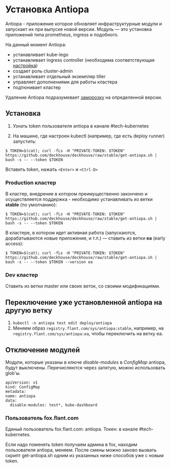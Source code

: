 # Установка Antiopa

Antiopa - приложение которое обновляет инфраструктурные модули и запускает их при выпуске новой версии. Модуль — это установка приложений типа prometheus, ingress и подобного. 

На данный момент Antiopa:

* устанавливает kube-lego
* устанавливает ingress controller (необходима соответствующая [настройка](rfc-ingress.md))
* создает роль cluster-admin
* устанавливает отдельный экземпляр tiller
* управляет дополнениями для работы кластера
* подтюнивает кластер

Удаление Antiopa подразумевает [заморозку](#Удаление) на определенной версии.


## Установка

1. Узнать token пользователя antiopa в канале #tech-kubernetes

2. На машине, где настроен kubectl (например, где есть deploy runner) запустить:

```
$ TOKEN=$(cat); curl -fLs -H "PRIVATE-TOKEN: $TOKEN" https://github.com/deckhouse/deckhouse/raw/stable/get-antiopa.sh | bash -s -- --token $TOKEN
```

Вставить token, нажать `<Enter>` и `<Ctrl-D>`

### Production кластер

В кластер, внедрение в котором преимущественно закончено и осуществляется поддержка -  необходимо устанавливать из ветки **stable** (по умолчанию):
```
$ TOKEN=$(cat); curl -fLs -H "PRIVATE-TOKEN: $TOKEN" https://github.com/deckhouse/deckhouse/raw/stable/get-antiopa.sh | bash -s -- --token $TOKEN
```

В кластере, в котором идет активная работа (запускаются, дорабатываются новые приложения, и т.п.) — ставить из ветки **ea** (early access):
```
$ TOKEN=$(cat); curl -fLs -H "PRIVATE-TOKEN: $TOKEN" https://github.com/deckhouse/deckhouse/raw/stable/get-antiopa.sh | bash -s -- --token $TOKEN --version ea
```

### Dev кластер

Ставить из ветки master или своих веток, со своими модификациями.

## Переключение уже установленной antiopa на другую ветку
1. `kubectl -n antiopa test edit deploy/antiopa`
2. Меняем образ `registry.flant.com/sys/antiopa:stable`, например, на `registry.flant.com/sys/antiopa:ea`, чтобы переключить на ветку ea.

## Отключение модулей
Модули, которые указаны в ключе *disable-modules* в *ConfigMap* antiopa, будут выключены. Перечисляются через запятую, можно использовать glob'ы.
```
apiVersion: v1
kind: ConfigMap
metadata:
name: antiopa
data:
  disable-modules: test*, kube-dashboard
```

### Пользователь fox.flant.com

Единый пользователь fox.flant.com: antiopa.
Токен: в канале #tech-kubernetes.

Если надо поменять token получаем админа в fox, находим пользователя antiopa, меняем. После смены можно заново вызвать скрипт get-antiopa.sh одним из указанных ниже способов уже с новым token.
